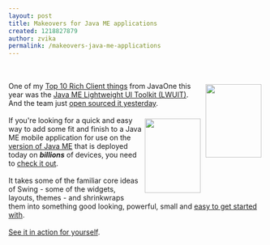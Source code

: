 ```yaml
---
layout: post
title: Makeovers for Java ME applications
created: 1218827879
author: zvika
permalink: /makeovers-java-me-applications
---
```

<br />
<br />
<img style="width: 110px; height: 145px;" alt="" src="http://blogs.sun.com/dannycoward/resource/lwuit.jpg" align="right" hspace="5" vspace="5" />One
of my <a href="http://blogs.sun.com/dannycoward/entry/top_10_javaone_2008_rich">Top
10 Rich Client things</a> from JavaOne this year was the <a href="https://lwuit.dev.java.net/">Java ME Lightweight UI Toolkit
(LWUIT)</a>. And the team just <a href="http://weblogs.java.net/blog/terrencebarr/archive/2008/08/lwuit_released_1.html">open
sourced it yesterday</a>.<br />
<br />
<img style="width: 110px; height: 147px;" alt="" src="http://blogs.sun.com/dannycoward/resource/lwuit1.jpg" align="right" hspace="5" vspace="5" />If you're looking for a quick and
easy way to add some
fit and finish to a Java ME mobile application for use on the <a href="http://java.sun.com/products/midp/">version of Java ME</a> that
is deployed today on <span style="font-weight: bold; font-style: italic;">billions</span> of
devices, you need to <a href="https://lwuit.dev.java.net/">check it out</a>.<br />
<br />
It takes some of the familiar core ideas of Swing - some of the
widgets, layouts, themes - and shrinkwraps them into something good
looking, powerful, small and <a href="https://lwuit.dev.java.net/tutorial/index.html">easy to get
started wit</a><a href="https://lwuit.dev.java.net/tutorial/index.html">h</a>.<br />
<br />
<a href="http://www.youtube.com/user/vprise">See it in action for
yourself</a>.<br />
<br />
<br />
